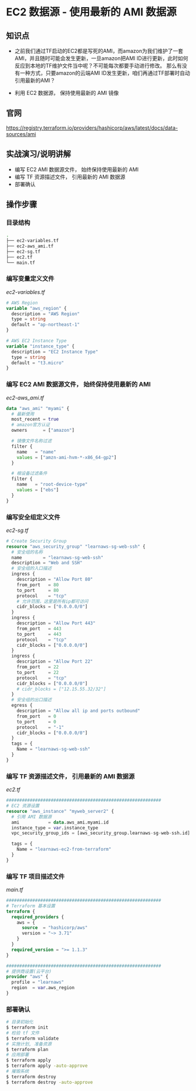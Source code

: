EC2 数据源 - 使用最新的 AMI 数据源
===============================

## 知识点

* 之前我们通过TF启动的EC2都是写死的AMI，而amazon为我们维护了一套AMI，并且随时可能会发生更新，一旦amazon把AMI ID进行更新，此时如何反应到本地的TF维护文件当中呢？不可能每次都要手动进行修改。
  那么有没有一种方式，只要amazon的云端AMI ID发生更新，咱们再通过TF部署时自动引用最新的AMI？

* 利用 EC2 数据源， 保持使用最新的 AMI 镜像

## 官网

https://registry.terraform.io/providers/hashicorp/aws/latest/docs/data-sources/ami

## 实战演习/说明讲解

+ 编写 EC2 AMI 数据源文件， 始终保持使用最新的 AMI
+ 编写 TF 资源描述文件， 引用最新的 AMI 数据源
+ 部署确认

## 操作步骤

### 目录结构

```bash
.
├── ec2-variables.tf
├── ec2-aws_ami.tf
├── ec2-sg.tf
├── ec2.tf
└── main.tf
```

### 编写变量定义文件

*ec2-variables.tf*

```terraform
# AWS Region
variable "aws_region" {
  description = "AWS Region"
  type = string
  default = "ap-northeast-1"
}

# AWS EC2 Instance Type
variable "instance_type" {
  description = "EC2 Instance Type"
  type = string
  default = "t3.micro"  
}
```

### 编写 EC2 AMI 数据源文件， 始终保持使用最新的 AMI

*ec2-aws_ami.tf*

```terraform
data "aws_ami" "myami" {
  # 最新使用
  most_recent = true
  # amazon官方认证
  owners      = ["amazon"]

  # 镜像文件名称过滤
  filter {
    name   = "name"
    values = ["amzn-ami-hvm-*-x86_64-gp2"]
  }

  # 根设备过滤条件
  filter {
    name   = "root-device-type"
    values = ["ebs"]
  }
}
```

### 编写安全组定义文件

*ec2-sg.tf*

```terraform
# Create Security Group
resource "aws_security_group" "learnaws-sg-web-ssh" {
  # 安全组的名称
  name        = "learnaws-sg-web-ssh"
  description = "Web and SSH"
  # 安全组的入口描述
  ingress {
    description = "Allow Port 80"
    from_port   = 80
    to_port     = 80
    protocol    = "tcp"
    # 允许范围，这里是所有ip都可访问
    cidr_blocks = ["0.0.0.0/0"]
  }
  ingress {
    description = "Allow Port 443"
    from_port   = 443
    to_port     = 443
    protocol    = "tcp"
    cidr_blocks = ["0.0.0.0/0"]
  }
  ingress {
    description = "Allow Port 22"
    from_port   = 22
    to_port     = 22
    protocol    = "tcp"
    cidr_blocks = ["0.0.0.0/0"]
    # cidr_blocks = ["12.15.55.32/32"]
  }
  # 安全组的出口描述
  egress {
    description = "Allow all ip and ports outbound"
    from_port   = 0
    to_port     = 0
    protocol    = "-1"
    cidr_blocks = ["0.0.0.0/0"]
  }
  tags = {
    Name = "learnaws-sg-web-ssh"
  }
}
```

### 编写 TF 资源描述文件， 引用最新的 AMI 数据源

*ec2.tf*

```terraform
###########################################################
# EC2 资源设置
resource "aws_instance" "myweb_server2" {
  # 引用 AMI 数据源
  ami           = data.aws_ami.myami.id
  instance_type = var.instance_type
  vpc_security_group_ids = [aws_security_group.learnaws-sg-web-ssh.id]

  tags = {
    Name = "learnaws-ec2-from-terraform"
  }
}
```

### 编写 TF 项目描述文件

*main.tf*

```terraform
###########################################################
# Terraform 基本设置
terraform {
  required_providers {
    aws = {
      source  = "hashicorp/aws"
      version = "~> 3.71"
    }
  }
  required_version = ">= 1.1.3"
}

###########################################################
# 提供商设置(云平台)
provider "aws" {
  profile = "learnaws"
  region  = var.aws_region
}
```

### 部署确认

```bash
# 目录初始化
$ terraform init
# 检验 tf 文件
$ terraform validate
# 实施计划, 准备资源
$ terraform plan
# 应用部署
$ terraform apply
$ terraform apply -auto-approve
# 摧毁系统
$ terraform destroy
$ terraform destroy -auto-approve
```
